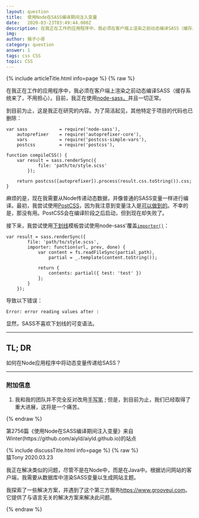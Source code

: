 ```yaml
---
layout: question
title:  使用Node在SASS编译期间注入变量
date:   2020-03-23T03:49:44.000Z
description: 在我正在工作的应用程序中，我必须在客户端上渲染之前动态编译SASS（缓存系统来了，不用担心）。目前，我正在使用node-sass，并且一切正常。到目前...
img: 
author: 猴子小哥
category: question
answer: 1
tags: css CSS
topic: CSS
---
```

<div class="article-root">
  <div class="article">
    {% include articleTitle.html info=page %}
    {% raw %}
    <div class="article-content"><p><font style="vertical-align: inherit;"><font style="vertical-align: inherit;">在我正在工作的应用程序中，我必须在客户端上渲染之前动态编译SASS（缓存系统来了，不用担心）。</font><font style="vertical-align: inherit;">目前，我正在使用</font></font><a href="https://github.com/sass/node-sass"><font style="vertical-align: inherit;"><font style="vertical-align: inherit;">node-sass，</font></font></a><font style="vertical-align: inherit;"><font style="vertical-align: inherit;">并且一切正常。</font></font></p>

<p><font style="vertical-align: inherit;"><font style="vertical-align: inherit;">到目前为止，这是我正在研究的内容。</font><font style="vertical-align: inherit;">为了简洁起见，其他特定于项目的代码也已删除：</font></font></p>

<pre><code>var sass            = require('node-sass'),<font></font>
    autoprefixer    = require('autoprefixer-core'),<font></font>
    vars            = require('postcss-simple-vars'),<font></font>
    postcss         = require('postcss'),<font></font>
<font></font>
function compileCSS() {<font></font>
    var result = sass.renderSync({<font></font>
            file: 'path/to/style.scss'<font></font>
        });<font></font>
<font></font>
    return postcss([autoprefixer]).process(result.css.toString()).css;<font></font>
}<font></font>
</code></pre>

<p><font style="vertical-align: inherit;"><font style="vertical-align: inherit;">麻烦的是，现在我需要从Node传递动态数据，并像普通的SASS变量一样进行编译。</font><font style="vertical-align: inherit;">最初，我尝试使用</font></font><a href="https://github.com/postcss/postcss"><font style="vertical-align: inherit;"><font style="vertical-align: inherit;">PostCSS</font></font></a><font style="vertical-align: inherit;"><font style="vertical-align: inherit;">，因为我注意到变量注入是</font></font><a href="https://github.com/postcss/postcss-simple-vars#variables"><font style="vertical-align: inherit;"><font style="vertical-align: inherit;">可以做到的</font></font></a><font style="vertical-align: inherit;"><font style="vertical-align: inherit;">。</font><font style="vertical-align: inherit;">不幸的是，那没有用。</font><font style="vertical-align: inherit;">PostCSS会在编译阶段之后启动，但到现在却失败了。</font></font></p>

<p><font style="vertical-align: inherit;"><font style="vertical-align: inherit;">接下来，我尝试使用</font></font><a href="http://underscorejs.org/#template"><font style="vertical-align: inherit;"><font style="vertical-align: inherit;">下划线</font></font></a><font style="vertical-align: inherit;"><font style="vertical-align: inherit;">模板尝试使用node-sass'覆盖</font></font><a href="https://github.com/sass/node-sass#importer--v200---experimental"><code>importer()</code></a><font style="vertical-align: inherit;"><font style="vertical-align: inherit;">：</font></font></p>

<pre><code>var result = sass.renderSync({<font></font>
        file: 'path/to/style.scss',<font></font>
        importer: function(url, prev, done) {<font></font>
            var content = fs.readFileSync(partial_path),<font></font>
                partial = _.template(content.toString());<font></font>
<font></font>
            return {<font></font>
                contents: partial({ test: 'test' })<font></font>
            };<font></font>
        }<font></font>
    });<font></font>
</code></pre>

<p><font style="vertical-align: inherit;"><font style="vertical-align: inherit;">导致以下错误：</font></font></p>

<pre><code>Error: error reading values after :
</code></pre>

<p><font style="vertical-align: inherit;"><font style="vertical-align: inherit;">显然，SASS不喜欢下划线的可变语法。</font></font></p>

<hr>

<h2><font style="vertical-align: inherit;"><font style="vertical-align: inherit;">TL; DR</font></font></h2>

<p><font style="vertical-align: inherit;"><font style="vertical-align: inherit;">如何在Node应用程序中将动态变量传递给SASS？</font></font></p>

<hr>

<h3><font style="vertical-align: inherit;"><font style="vertical-align: inherit;">附加信息</font></font></h3>

<ol>
<li><font style="vertical-align: inherit;"><font style="vertical-align: inherit;">我和我的团队并不完全反对改用</font></font><a href="https://learnboost.github.io/stylus/"><font style="vertical-align: inherit;"><font style="vertical-align: inherit;">手写笔</font></font></a><font style="vertical-align: inherit;"><font style="vertical-align: inherit;"> ; </font><font style="vertical-align: inherit;">但是，到目前为止，我们已经取得了重大进展，这将是一个痛苦。</font></font></li>
</ol></div>
    {% endraw %}
  </div>
  <p class="winter_mark">第2756篇《使用Node在SASS编译期间注入变量》来自Winter(https://github.com/aiyld/aiyld.github.io)的站点</p>
  <div class="discuss-wrapper">
    {% include discussTitle.html info=page %}
    {% raw %}
    <div class="discuss-item">
        <div class="discuss-parent">
          <div class="discuss-meta">
            <span class="discuss-user">猿Tony</span>
            <span class="discuss-time">2020.03.23</span>
          </div>
          <div class="discuss-comment"><p><font style="vertical-align: inherit;"><font style="vertical-align: inherit;">我正在解决类似的问题，尽管不是在Node中，而是在Java中。</font><font style="vertical-align: inherit;">根据访问网站的客户端，我需要从数据库中渲染SASS变量以生成网站主题。</font></font></p>

<p><font style="vertical-align: inherit;"><font style="vertical-align: inherit;">我探索了一些解决方案，并遇到了这个第三方服务</font></font><a href="https://www.grooveui.com" rel="nofollow noreferrer"><font style="vertical-align: inherit;"><font style="vertical-align: inherit;">https://www.grooveui.com</font></font></a><font style="vertical-align: inherit;"><font style="vertical-align: inherit;">。</font><font style="vertical-align: inherit;">它提供了与语言无关的解决方案来解决此问题。</font></font></p></div>
        </div></div>
    {% endraw %}
  </div>
<div>
